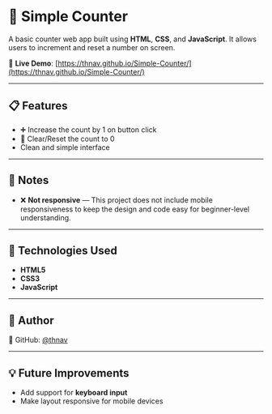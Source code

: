 # 🔢 Simple Counter

A basic counter web app built using **HTML**, **CSS**, and **JavaScript**. It allows users to increment and reset a number on screen.

🔗 **Live Demo**: [https://thnav.github.io/Simple-Counter/](https://thnav.github.io/Simple-Counter/)

---

## 📋 Features

- ➕ Increase the count by 1 on button click  
- 🔄 Clear/Reset the count to 0  
- Clean and simple interface

---

## 🚧 Notes

- ❌ **Not responsive** — This project does not include mobile responsiveness to keep the design and code easy for beginner-level understanding.

---

## 📁 Technologies Used

- **HTML5**
- **CSS3**
- **JavaScript**

---

## 📌 Author

🔗 GitHub: [@thnav](https://github.com/thnav)

---

## 💡 Future Improvements
  
- Add support for **keyboard input**  
- Make layout responsive for mobile devices
